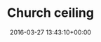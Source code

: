 ---
title:		"Church ceiling"
type:		"photos"
mediatype:		"upload"
location:		"Marienfeld, Germany"
date:		"2016-03-27 13:43:10+00:00"
album:		"city"
filename:		"marienfield-church-ceiling.md"
series:		"marienfeld"
cl_public_id:		"city/marienfield-church-ceiling"
cl_version:		1497000360
format:		"tiff"
bytes:		5912972
width:		2158
height:		1440
colours:
- "#81643F"
- "#E8DFD3"
- "#BCA17A"
- "#46351E"
- "#422D0D"
- "#765539"
- "#6B4A17"
exposure_mode:		"Auto"
program:		"Aperture-priority AE"
aperture:		"2.8"
focal_length:		"24.0 mm"
iso:		"800"
shutter_speed:		"1/80"
metering:		"Spot"
flash:		"Off, Did not fire"
white_balance:		"Custom"
colour_temp:		"5150"
has_crop:		"true"
orientation:		"Horizontal (normal)"
camera_model:		"NIKON D800"
lens_info:		"24-70mm f/2.8"
artist:		"No artist info"
x_resolution:		"300"
y_resolution:		"300"
---